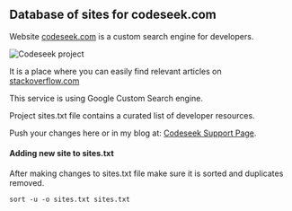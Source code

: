 ## Database of sites for codeseek.com

Website [codeseek.com](http://codeseek.com/) is a custom search engine for developers.

![Codeseek project](https://codeseek.com/codeseek.png "Codeseek logo")

It is a place where you can easily find relevant articles on [stackoverflow.com](https://stackoverflow.com/)

This service is using Google Custom Search engine.

Project sites.txt file contains a curated list of developer resources.

Push your changes here or in my blog at: [Codeseek Support Page](http://cloudinvent.com/codeseek-com-support-page/).


#### Adding new site to sites.txt

After making changes to sites.txt file make sure it is sorted and duplicates removed.

```
sort -u -o sites.txt sites.txt
```
